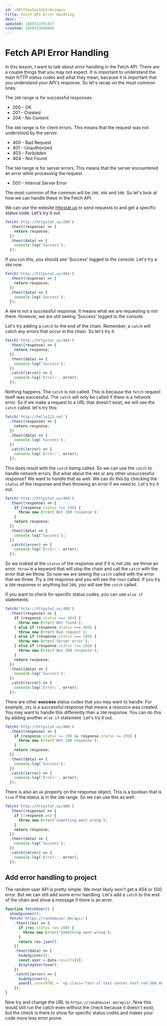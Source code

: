 ```yaml
---
id: c98lfdau5ws1ak1cmnjmgus
title: Fetch API Error Handling
desc: ''
updated: 1688353701457
created: 1688353696004
---
```

# Fetch API Error Handling

In this lesson, I want to talk about error handling in the Fetch API. There are a couple things that you may not expect. It is important to understand the main HTTP status codes and what they mean, because it is important that you understand your API's response. So let's recap on the most common ones.

The `200` range is for successful responses.

- 200 - OK
- 201 - Created
- 204 - No Content

The `400` range is for client errors. This means that the request was not understood by the server.

- 400 - Bad Request
- 401 - Unauthorized
- 403 - Forbidden
- 404 - Not Found

The `500` range is for server errors. This means that the server encountered an error while processing the request.

- 500 - Internal Server Error

The most common of the common will be `200`, `404` and `500`. So let's look at how we can handle these in the Fetch API.

We can use the website [httpstat.us](http://httpstat.us) to send requests to and get a specific status code. Let's try it out.

```js
fetch('http://httpstat.us/200')
  .then((response) => {
    return response;
  })
  .then((data) => {
    console.log('Success');
  });
```

If you run this, you should see 'Success' logged to the console. Let's try a `404` now.

```js
fetch('http://httpstat.us/404')
  .then((response) => {
    return response;
  })
  .then((data) => {
    console.log('Success');
  });
```

A `404` is not a successful response. It means what we are requesting is not there. However, we are still seeing 'Success' logged to the console.

Let's try adding a `catch` to the end of the chain. Remember, a `catch` will catch any errors that occur in the chain. So let's try it.

```js
fetch('http://httpstat.us/404')
  .then((response) => {
    return response;
  })
  .then((data) => {
    console.log('Success');
  })
  .catch((error) => {
    console.log('Error:', error);
  });
```

Nothing happens. The `catch` is not called. This is because the `fetch` request itself was successful. The `catch` will only be called if there is a network error. So if we make a request to a URL that doesn't exist, we will see the `catch` called. let's try this:

```js
fetch('http://hello123.net')
  .then((response) => {
    return response;
  })
  .then((data) => {
    console.log('Success');
  })
  .catch((error) => {
    console.log('Error:', error);
  });
```

This does result with the `catch` being called. So we can use the `catch` to handle network errors. But what about the `404` or any other unsuccessful response? We want to handle that as well. We can do this by checking the `status` of the response and then throwing an error if we need to. Let's try it out.

```js
fetch('http://httpstat.us/404')
  .then((response) => {
    if (response.status !== 200) {
      throw new Error('Not 200 response');
    }
    return response;
  })
  .then((data) => {
    console.log('Success');
  })
  .catch((error) => {
    console.log('Error:', error);
  });
```

So we looked at the `status` of the response and if it is not `200`, we throw an error. `throw` is a keyword that will stop the chain and call the `catch` with the error that we throw. So now we are seeing the `catch` called with the error that we threw. Try a `200` response and you will see the `then` called. If you try a `500` response or anything but `200`, you will see the `catch` called.

If you want to check for specific status codes, you can use `else if` statements:

```js
fetch('http://httpstat.us/400')
  .then((response) => {
    if (response.status === 404) {
      throw new Error('Not found');
    } else if (response.status === 400) {
      throw new Error('Bad request');
    } else if (response.status === 500) {
      throw new Error('Server error');
    } else if (response.status !== 200) {
      throw new Error('Not 200 response');
    }
    return response;
  })
  .then((data) => {
    console.log('Success');
  })
  .catch((error) => {
    console.log('Error:', error);
  });
```

There are other **success** status codes that you may want to handle. For example, `201` is a successful response that means a resource was created. You may want to handle this differently than a `200` response. You can do this by adding another `else if` statement. Let's try it out.

```js
fetch('http://httpstat.us/404')
  .then((response) => {
    if (response.status >= 200 && response.status <= 299) {
      throw new Error('Not 200 response');
    }
    return response;
  })
  .then((data) => {
    console.log('Success');
  })
  .catch((error) => {
    console.log('Error:', error);
  });
```

There is also an `ok` property on the response object. This is a boolean that is `true` if the status is in the `200` range. So we can use this as well:

```js
fetch('http://httpstat.us/400')
  .then((response) => {
    if (!response.ok) {
      throw new Error('Something went wrong');
    }
    return response;
  })
  .then((data) => {
    console.log('Success');
  })
  .catch((error) => {
    console.log('Error:', error);
  });
```

## Add error handling to project

The random user API is pretty simple. We most likely won't get a 404 or 500 error. But we can still add some error handling. Let's add a `catch` to the end of the chain and show a message if there is an error.

```js
function fetchUser() {
  showSpinner();
  fetch('https://randomuser.me/api/')
    .then((res) => {
      if (res.status !== 200) {
        throw new Error('Something went wrong');
      }
      return res.json();
    })
    .then((data) => {
      hideSpinner();
      const user = data.results[0];
      displayUser(user);
    })
    .catch((error) => {
      hideSpinner();
      userEl.innerHTML = `<p class="text-xl text-center text-red-500 mb-5">${error}</p>`;
    });
}
```

Now try and change the URL to `https://randomuser.me/api1/`. Now this would still run the catch even without the check because it doesn't exist, but the check is there to show for specific status codes and makes your code more less error prone.
